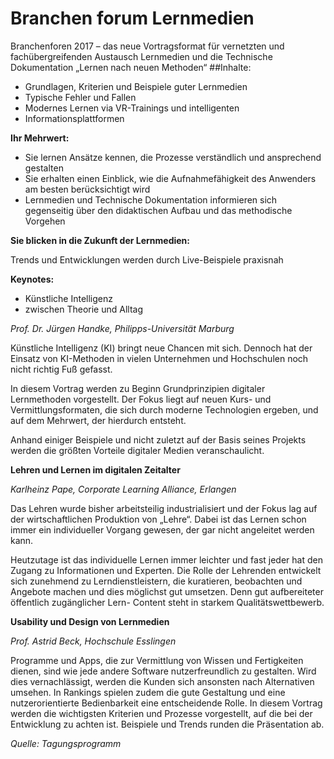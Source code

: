 # Branchen forum Lernmedien

Branchenforen 2017 – das neue Vortragsformat für vernetzten und fachübergreifenden Austausch
Lernmedien und die Technische Dokumentation
„Lernen nach neuen Methoden“ 
##Inhalte:
* Grundlagen, Kriterien und Beispiele guter Lernmedien
* Typische Fehler und Fallen
* Modernes Lernen via VR-Trainings und intelligenten
* Informationsplattformen

**Ihr Mehrwert:**

* Sie lernen Ansätze kennen, die Prozesse verständlich und ansprechend gestalten
* Sie erhalten einen Einblick, wie die Aufnahmefähigkeit des Anwenders am besten berücksichtigt wird
* Lernmedien und Technische Dokumentation informieren sich gegenseitig über den didaktischen Aufbau und das methodische Vorgehen

**Sie blicken in die Zukunft der Lernmedien:**

Trends und Entwicklungen werden durch Live-Beispiele praxisnah

**Keynotes:**

* Künstliche Intelligenz
* zwischen Theorie und Alltag

*Prof. Dr. Jürgen Handke, Philipps-Universität Marburg*

Künstliche Intelligenz (KI) bringt neue Chancen mit
sich. Dennoch hat der Einsatz von KI-Methoden in vielen
Unternehmen und Hochschulen noch nicht richtig Fuß
gefasst. 

In diesem Vortrag werden zu Beginn Grundprinzipien
digitaler Lernmethoden vorgestellt. Der Fokus liegt
auf neuen Kurs- und Vermittlungsformaten, die sich durch
moderne Technologien ergeben, und auf dem Mehrwert,
der hierdurch entsteht. 

Anhand einiger Beispiele und nicht zuletzt auf der Basis seines Projekts werden die
größten Vorteile digitaler Medien veranschaulicht.

**Lehren und Lernen im digitalen Zeitalter**

*Karlheinz Pape, Corporate Learning Alliance, Erlangen*

Das Lehren wurde bisher arbeitsteilig industrialisiert und
der Fokus lag auf der wirtschaftlichen Produktion von
„Lehre“. Dabei ist das Lernen schon immer ein individueller
Vorgang gewesen, der gar nicht angeleitet werden
kann. 

Heutzutage ist das individuelle Lernen immer leichter
und fast jeder hat den Zugang zu Informationen und
Experten. Die Rolle der Lehrenden entwickelt sich zunehmend
zu Lerndienstleistern, die kuratieren, beobachten
und Angebote machen und dies möglichst gut umsetzen.
Denn gut aufbereiteter öffentlich zugänglicher Lern-
Content steht in starkem Qualitätswettbewerb.

**Usability und Design von Lernmedien**

*Prof. Astrid Beck, Hochschule Esslingen*

Programme und Apps, die zur Vermittlung von Wissen
und Fertigkeiten dienen, sind wie jede andere Software
nutzerfreundlich zu gestalten. Wird dies vernachlässigt,
werden die Kunden sich ansonsten nach Alternativen
umsehen. In Rankings spielen zudem die gute Gestaltung
und eine nutzerorientierte Bedienbarkeit eine entscheidende
Rolle. In diesem Vortrag werden die wichtigsten Kriterien
und Prozesse vorgestellt, auf die bei der Entwicklung
zu achten ist. Beispiele und Trends runden die Präsentation
ab.

*Quelle: Tagungsprogramm*
